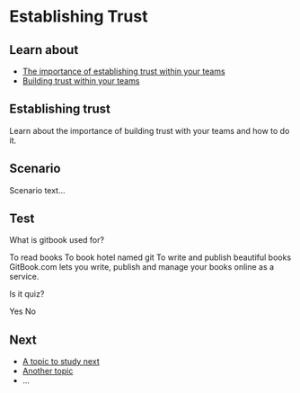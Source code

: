 # Establishing Trust
## Learn about

- [The importance of establishing trust within your teams](topics/understand-3-opsec/1-establishing-trust/3-1-learn.md)
- [Building trust within your teams](topics/understand-3-opsec/1-establishing-trust/3-2-learn.md)



## Establishing trust

Learn about the importance of building trust with your teams and how to do it.



## Scenario

Scenario text...


## Test

<quiz name="Gitbook Quiz">
    <question multiple>
        <p>What is gitbook used for?</p>
        <answer correct>To read books</answer>
        <answer>To book hotel named git</answer>
        <answer correct>To write and publish beautiful books</answer>
        <explanation>GitBook.com lets you write, publish and manage your books online as a service.</explanation>
    </question>
    <question>
        <p>Is it quiz?</p>
        <answer correct>Yes</answer>
        <answer>No</answer>
    </question>
</quiz>


## Next

 * [A topic to study next](topics/_topic/_unit/index.md)
 * [Another topic](topics/_topic/_unit/index.md)
 * ...


